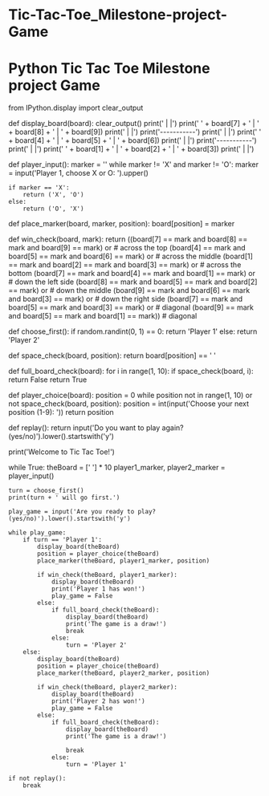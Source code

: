 # Tic-Tac-Toe_Milestone-project-Game
# Python Tic Tac Toe Milestone project Game
from IPython.display import clear_output

def display_board(board):
    clear_output()
    print('   |   |')
    print(' ' + board[7] + ' | ' + board[8] + ' | ' + board[9])
    print('   |   |')
    print('-----------')
    print('   |   |')
    print(' ' + board[4] + ' | ' + board[5] + ' | ' + board[6])
    print('   |   |')
    print('-----------')
    print('   |   |')
    print(' ' + board[1] + ' | ' + board[2] + ' | ' + board[3])
    print('   |   |')

def player_input():
    marker = ''
    while marker != 'X' and marker != 'O':
        marker = input('Player 1, choose X or O: ').upper()
    
    if marker == 'X':
        return ('X', 'O')
    else:
        return ('O', 'X')

def place_marker(board, marker, position):
    board[position] = marker

def win_check(board, mark):
    return ((board[7] == mark and board[8] == mark and board[9] == mark) or  # across the top
    (board[4] == mark and board[5] == mark and board[6] == mark) or  # across the middle
    (board[1] == mark and board[2] == mark and board[3] == mark) or  # across the bottom
    (board[7] == mark and board[4] == mark and board[1] == mark) or  # down the left side
    (board[8] == mark and board[5] == mark and board[2] == mark) or  # down the middle
    (board[9] == mark and board[6] == mark and board[3] == mark) or  # down the right side
    (board[7] == mark and board[5] == mark and board[3] == mark) or  # diagonal
    (board[9] == mark and board[5] == mark and board[1] == mark))  # diagonal

def choose_first():
    if random.randint(0, 1) == 0:
        return 'Player 1'
    else:
        return 'Player 2'

def space_check(board, position):
    return board[position] == ' '

def full_board_check(board):
    for i in range(1, 10):
        if space_check(board, i):
            return False
    return True

def player_choice(board):
    position = 0
    while position not in range(1, 10) or not space_check(board, position):
        position = int(input('Choose your next position (1-9): '))
    return position

def replay():
    return input('Do you want to play again? (yes/no)').lower().startswith('y')

print('Welcome to Tic Tac Toe!')

while True:
    theBoard = [' '] * 10
    player1_marker, player2_marker = player_input()

    turn = choose_first()
    print(turn + ' will go first.')

    play_game = input('Are you ready to play? (yes/no)').lower().startswith('y')

    while play_game:
        if turn == 'Player 1':
            display_board(theBoard)
            position = player_choice(theBoard)
            place_marker(theBoard, player1_marker, position)

            if win_check(theBoard, player1_marker):
                display_board(theBoard)
                print('Player 1 has won!')
                play_game = False
            else:
                if full_board_check(theBoard):
                    display_board(theBoard)
                    print('The game is a draw!')
                    break
                else:
                    turn = 'Player 2'
        else:
            display_board(theBoard)
            position = player_choice(theBoard)
            place_marker(theBoard, player2_marker, position)

            if win_check(theBoard, player2_marker):
                display_board(theBoard)
                print('Player 2 has won!')
                play_game = False
            else:
                if full_board_check(theBoard):
                    display_board(theBoard)
                    print('The game is a draw!')

                    break
                else:
                    turn = 'Player 1'

    if not replay():
        break

    
